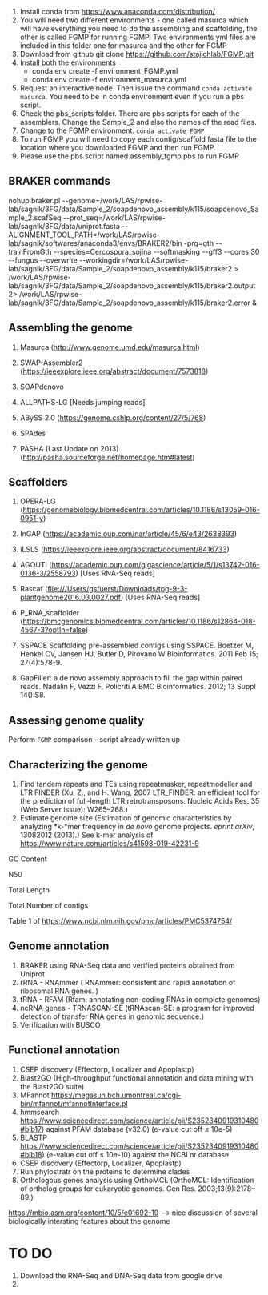 

1. Install conda from https://www.anaconda.com/distribution/
2. You will need two different environments - one called masurca which will have everything you need to do the assembling and scaffolding, the other is called FGMP for running FGMP. Two environments yml files are included in this folder one for masurca and the other for FGMP
3. Download from github git clone https://github.com/stajichlab/FGMP.git
4. Install both the environments
	- conda env create -f environment_FGMP.yml
	- conda env create -f environment_masurca.yml
5. Request an interactive node. Then issue the command `conda activate masurca`. You need to be in conda environment even if you run a pbs script.
6. Check the pbs_scripts folder. There are pbs scripts for each of the assemblers. Change the Sample_2 and also the names of the read files.
7. Change to the FGMP environment. `conda activate FGMP`
8. To run FGMP you will need to copy each contig/scaffold fasta file to the location where you downloaded FGMP and then run FGMP.
9. Please use the pbs script named assembly_fgmp.pbs to run FGMP

## BRAKER commands

nohup braker.pl --genome=/work/LAS/rpwise-lab/sagnik/3FG/data/Sample_2/soapdenovo_assembly/k115/soapdenovo_Sample_2.scafSeq --prot_seq=/work/LAS/rpwise-lab/sagnik/3FG/data/uniprot.fasta --ALIGNMENT_TOOL_PATH=/work/LAS/rpwise-lab/sagnik/softwares/anaconda3/envs/BRAKER2/bin -prg=gth --trainFromGth --species=Cercospora_sojina --softmasking --gff3 --cores 30 --fungus --overwrite --workingdir=/work/LAS/rpwise-lab/sagnik/3FG/data/Sample_2/soapdenovo_assembly/k115/braker2 > /work/LAS/rpwise-lab/sagnik/3FG/data/Sample_2/soapdenovo_assembly/k115/braker2.output 2> /work/LAS/rpwise-lab/sagnik/3FG/data/Sample_2/soapdenovo_assembly/k115/braker2.error &

## Assembling the genome

1)  Masurca (http://www.genome.umd.edu/masurca.html)

2)  SWAP-Assembler2 (https://ieeexplore.ieee.org/abstract/document/7573818)

3)  SOAPdenovo

4)  ALLPATHS-LG [Needs jumping reads]

5)  ABySS 2.0 (https://genome.cshlp.org/content/27/5/768)

6)  SPAdes

7)  PASHA (Last Update on 2013) (http://pasha.sourceforge.net/homepage.htm#latest)

## Scaffolders

1)  OPERA-LG (https://genomebiology.biomedcentral.com/articles/10.1186/s13059-016-0951-y)

2)  InGAP (https://academic.oup.com/nar/article/45/6/e43/2638393)

3)  iLSLS (https://ieeexplore.ieee.org/abstract/document/8416733)

4)  AGOUTI (https://academic.oup.com/gigascience/article/5/1/s13742-016-0136-3/2558793) [Uses RNA-Seq reads]

5)  Rascaf ([file:///Users/gsfuerst/Downloads/tpg-9-3-plantgenome2016.03.0027.pdf](file:///Users/gsfuerst/Downloads/tpg-9-3-plantgenome2016.03.0027.pdf)) [Uses RNA-Seq reads]

6)  P_RNA_scaffolder (https://bmcgenomics.biomedcentral.com/articles/10.1186/s12864-018-4567-3?optIn=false)

7) SSPACE Scaffolding pre-assembled contigs using SSPACE. Boetzer M, Henkel CV, Jansen HJ, Butler D, Pirovano W Bioinformatics. 2011 Feb 15; 27(4):578-9.

8) GapFiller: a de novo assembly approach to fill the gap within paired reads. Nadalin F, Vezzi F, Policriti A BMC Bioinformatics. 2012; 13 Suppl 14():S8.



## Assessing genome quality

Perform `FGMP` comparison - script already written up

## Characterizing the genome

1. Find tandem repeats and TEs using repeatmasker, repeatmodeller and LTR FINDER (Xu, Z., and H. Wang, 2007 LTR_FINDER: an efficient tool for the prediction of full-length LTR retrotransposons. Nucleic Acids Res. 35 (Web Server issue): W265–268.)
2. Estimate genome size (Estimation of genomic characteristics by analyzing *k-*mer frequency in *de novo* genome projects. *eprint arXiv*, 13082012 (2013).) See k-mer analysis of https://www.nature.com/articles/s41598-019-42231-9

GC Content

N50

Total Length

Total Number of contigs

Table 1 of https://www.ncbi.nlm.nih.gov/pmc/articles/PMC5374754/

## Genome annotation

1. BRAKER using RNA-Seq data and verified proteins obtained from Uniprot
2. rRNA - RNAmmer ( RNAmmer: consistent and rapid annotation of ribosomal RNA genes. )
3. tRNA - RFAM (Rfam: annotating non-coding RNAs in complete genomes)
4. ncRNA genes - TRNASCAN-SE (tRNAscan-SE: a program for improved detection of transfer RNA genes in genomic sequence.)
5. Verification with BUSCO

## Functional annotation

1. CSEP discovery (Effectorp, Localizer and Apoplastp)
2. Blast2GO (High-throughput functional annotation and data mining with the Blast2GO suite)
3. MFannot https://megasun.bch.umontreal.ca/cgi-bin/mfannot/mfannotInterface.pl
4. hmmsearch https://www.sciencedirect.com/science/article/pii/S2352340919310480#bib17) against PFAM database (v32.0) (e-value cut off ≤ 10e-5) 
5. BLASTP https://www.sciencedirect.com/science/article/pii/S2352340919310480#bib18) (e-value cut off ≤ 10e-10) against the NCBI nr database
6. CSEP discovery (Effectorp, Localizer, Apoplastp)
7. Run phylostratr on the proteins to determine clades
8. Orthologous genes analysis using OrthoMCL (OrthoMCL: Identification of ortholog groups for eukaryotic genomes. Gen Res. 2003;13(9):2178–89.)

https://mbio.asm.org/content/10/5/e01692-19 --> nice discussion of several biologically intersting features about the genome



# TO DO

1. Download the RNA-Seq and DNA-Seq data from google drive
4. 

